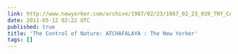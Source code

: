 ```yaml
---
link: http://www.newyorker.com/archive/1987/02/23/1987_02_23_039_TNY_CARDS_000347146?currentPage=all
date: 2011-05-12 02:22 UTC
published: true
title: 'The Control of Nature: ATCHAFALAYA : The New Yorker'
tags: []
---
```



